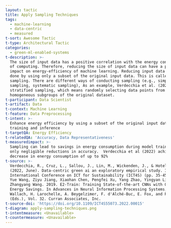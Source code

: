 ```yaml
---
layout: tactic
title: Apply Sampling Techniques
tags:
  - machine-learning
  - data-centric
  - measured
t-sort: Awesome Tactic
t-type: Architectural Tactic
categories:
  - green-ml-enabled-systems
t-description: >-
  The size of input data has a positive correlation with the energy consumption
  of computing. Therefore, reducing the size of input data can have a positive
  impact on energy-efficiency of machine learning. Reducing input data can be
  done by using only a subset of the original input data. This is called
  sampling. There are different ways of conducting sampling (e.g., simple random
  sampling, systematic sampling), As an example, Verdecchia et al. (2022) used
  stratified sampling, which means randomly selecting data points from
  homogeneous subgroups of the original dataset.
t-participant: Data Scientist
t-artifact: Data
t-context: Machine Learning
t-feature: Data Preprocessing
t-intent: >-
  Enhance energy efficiency by using a subset of the original input data for
  training and inference
t-targetQA: Energy Efficiency
t-relatedQA: 'Accuracy, Data Representativeness'
t-measuredimpact: >-
  Sampling can lead to savings in energy consumption during model training with
  only negligible reductions in accuracy.  Verdecchia et al (2022) achieved
  decrease in energy consumption of up to 92%
t-source: >-
  Verdecchia, R., Cruz, L., Sallou, J., Lin, M., Wickenden, J., & Hotellier, E.
  (2022, June). Data-centric green ai an exploratory empirical study. In 2022
  International Conference on ICT for Sustainability (ICT4S) (pp. 35-45). IEEE.;
  Yue Wang, Ziyu Jiang, Xiaohan Chen, Pengfei Xu, Yang Zhao, Yingyan Lin, and
  Zhangyang Wang. 2019. E2-Train: Training State-of-the-art CNNs with Over 80%
  Energy Savings. In Advances in Neural Information Processing Systems, H.
  Wallach, H. Larochelle, A. Beygelzimer, F. d'Alché-Buc, E. Fox, and R. Garnett
  (Eds.), Vol. 32. Curran Associates, Inc.
t-source-doi: 'https://doi.org/10.1109/ICT4S55073.2022.00015'
t-diagram: apply-sampling-techniques.png
t-intentmeasure: <Unavailable>
t-countermeasure: <Unavailable>
---
```


